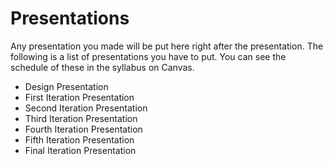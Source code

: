 # Presentations
Any presentation you made will be put here right after the presentation. The following is a list of presentations you have to put. You can see the schedule of these in the syllabus on Canvas.
- Design Presentation
- First Iteration Presentation
- Second Iteration Presentation
- Third Iteration Presentation
- Fourth Iteration Presentation
- Fifth Iteration Presentation
- Final Iteration Presentation